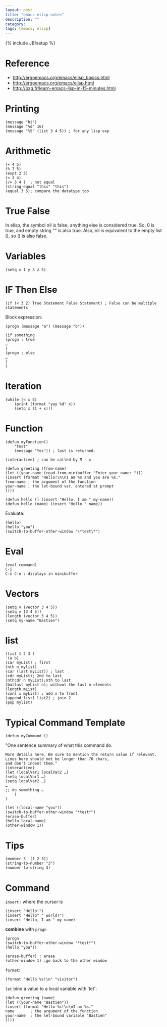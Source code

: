 ```yaml
---
layout: post
title: "emacs elisp notes"
description: ""
category:
tags: [emacs, elisp]
---
```

{% include JB/setup %}

# Reference #

- <http://ergoemacs.org/emacs/elisp_basics.html>
- <http://ergoemacs.org/emacs/elisp.html>
- <http://bzg.fr/learn-emacs-lisp-in-15-minutes.html>


# Printing #

	(message "hi")
	(message "%d" 16)
	(message "%S" (list 3 4 5)) ; for any lisp exp

# Arithmetic #

	(+ 4 5)
	(% 7 5)
	(expt 2 3)
	(< 3 4)
	(/= 3 4 )  ; not equal
	(string-equal "this" "this")
	(equal 3 5); compare the datatype too

# True False #

In elisp, the symbol nil is false, anything else is considered true. So, 0 is true, and empty string "" is also true. Also, nil is equivalent to the empty list (), so () is also false.

# Variables #

	(setq x 1 y 3 z 5)

# IF Then Else #

	(if (< 3 2) True Statement False Statement) ; False can be multiple statements

Block expression:

	(progn (message "a") (message "b"))

	(if something
	(progn ; true
	…
	)
	(progn ; else
	…
	)
	)

# Iteration #

	(while (< x 4)
		(print (format "yay %d" x))
		(setq x (1 + x)))

# Function #

	(defun myFunction()
		"test"
		(message "Yes")) ; last is returned.

	(interactive) ; can be called by M - x

	(defun greeting (from-name)
	(let ((your-name (read-from-minibuffer "Enter your name: ")))
    (insert (format "Hello!\n\nI am %s and you are %s."
    from-name ; the argument of the function
    your-name ; the let-bound var, entered at prompt
    ))))

	(defun hello () (insert "Hello, I am " my-name))
	(defun hello (name) (insert "Hello " name))

Evaluate:

	(hello)
	(hello "you")
	(switch-to-buffer-other-window "\*test\*")

# Eval #

	(eval command)
	C-j
	C-x C-e : displays in minibuffer


# Vectors #

	(setq v (vector 3 4 5))
	(setq v [3 4 5])
	(length (vector 3 4 5))
	(setq my-name "Bastien")

# list #

	(list 1 2 3 )
	'(a b)
	(car myList) ; first
	(nth n mylist)
	(car (last myList)) ; last
	(cdr myList); 2nd to last
	(nthcdr n myList);nth to last
	(butlast myList n); without the last n elements
	(length mList)
	(cons x myList) ; add x to front
	(append list1 list2) ; join 2
	(pop mylist)

# Typical Command Template #

	(defun myCommand ()
  "One sentence summary of what this command do.

	More details here. Be sure to mention the return value if relevant.
	Lines here should not be longer than 70 chars,
	and don't indent them."
	(interactive)
	(let (localVar1 localVar2 …)
	(setq localVar1 …)
	(setq localVar2 …)
	…
	;; do something …
		)
	)

	(let ((local-name "you"))
	(switch-to-buffer-other-window "*test*")
	(erase-buffer)
	(hello local-name)
	(other-window 1))


# Tips #

	(member 3 '(1 2 3))
	(string-to-number "3")
	(number-to-string 3)

# Command #

`insert` : where the cursor is

	(insert "Hello!")
	(insert "Hello" " world!")
	(insert "Hello, I am " my-name)

**combine** with `progn`

	(progn
	(switch-to-buffer-other-window "*test*")
	(hello "you"))

	(erase-buffer) : erase
	(other-window 1) :go back to the other window

`format`:

	(format "Hello %s!\n" "visitor")

`let` bind a value to a local variable with `let':

	(defun greeting (name)
	(let ((your-name "Bastien"))
    (insert (format "Hello %s!\n\nI am %s."
    name       ; the argument of the function
    your-name  ; the let-bound variable "Bastien"
    ))))
